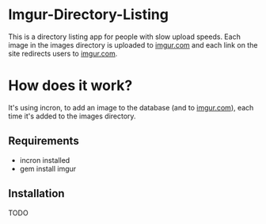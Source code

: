 # Imgur-Directory-Listing

This is a directory listing app for people with slow upload speeds. Each image in the images directory is uploaded to [imgur.com](imgur.com) and each link on the site redirects users to [imgur.com](http://imgur.com).

# How does it work?

It's using incron, to add an image to the database (and to [imgur.com](http://imgur.com)), each time it's added to the images directory. 

## Requirements
* incron installed
* 	gem install imgur

## Installation
TODO
